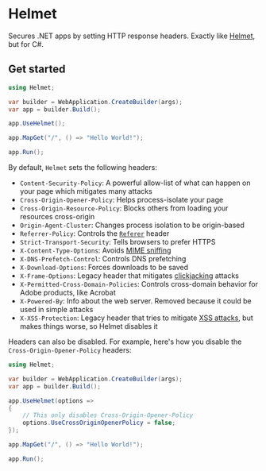 # Helmet

Secures .NET apps by setting HTTP response headers. Exactly like [Helmet](https://github.com/helmetjs/helmet), but for C#.

## Get started

```cs
using Helmet;

var builder = WebApplication.CreateBuilder(args);
var app = builder.Build();

app.UseHelmet();

app.MapGet("/", () => "Hello World!");

app.Run();
```

By default, `Helmet` sets the following headers:

- `Content-Security-Policy`: A powerful allow-list of what can happen on your page which mitigates many attacks
- `Cross-Origin-Opener-Policy`: Helps process-isolate your page
- `Cross-Origin-Resource-Policy`: Blocks others from loading your resources cross-origin
- `Origin-Agent-Cluster`: Changes process isolation to be origin-based
- `Referrer-Policy`: Controls the [`Referer`](https://developer.mozilla.org/en-US/docs/Web/HTTP/Headers/Referer) header
- `Strict-Transport-Security`: Tells browsers to prefer HTTPS
- `X-Content-Type-Options`: Avoids [MIME sniffing](https://developer.mozilla.org/en-US/docs/Web/HTTP/Basics_of_HTTP/MIME_types#mime_sniffing)
- `X-DNS-Prefetch-Control`: Controls DNS prefetching
- `X-Download-Options`: Forces downloads to be saved
- `X-Frame-Options`: Legacy header that mitigates [clickjacking](https://en.wikipedia.org/wiki/Clickjacking) attacks
- `X-Permitted-Cross-Domain-Policies`: Controls cross-domain behavior for Adobe products, like Acrobat
- `X-Powered-By`: Info about the web server. Removed because it could be used in simple attacks
- `X-XSS-Protection`: Legacy header that tries to mitigate [XSS attacks](https://developer.mozilla.org/en-US/docs/Glossary/Cross-site_scripting), but makes things worse, so Helmet disables it

Headers can also be disabled. For example, here's how you disable the `Cross-Origin-Opener-Policy` headers:

```cs
using Helmet;

var builder = WebApplication.CreateBuilder(args);
var app = builder.Build();

app.UseHelmet(options =>
{
    // This only disables Cross-Origin-Opener-Policy
    options.UseCrossOriginOpenerPolicy = false;
});

app.MapGet("/", () => "Hello World!");

app.Run();
```